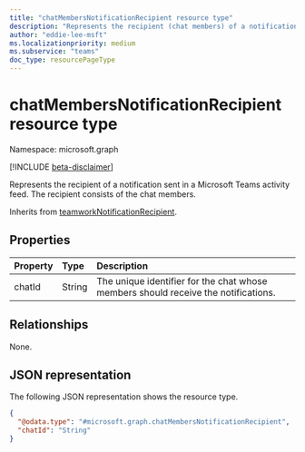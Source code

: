 ```yaml
---
title: "chatMembersNotificationRecipient resource type"
description: "Represents the recipient (chat members) of a notification sent in a Microsoft Teams activity feed."
author: "eddie-lee-msft"
ms.localizationpriority: medium
ms.subservice: "teams"
doc_type: resourcePageType
---
```


# chatMembersNotificationRecipient resource type

Namespace: microsoft.graph

[!INCLUDE [beta-disclaimer](../../includes/beta-disclaimer.md)]

Represents the recipient of a notification sent in a Microsoft Teams activity feed. The recipient consists of the chat members.

Inherits from [teamworkNotificationRecipient](teamworknotificationrecipient.md).

## Properties
| Property | Type   | Description                                                                        |
|:---------|:-------|:-----------------------------------------------------------------------------------|
| chatId   | String | The unique identifier for the chat whose members should receive the notifications. |

## Relationships
None.

## JSON representation
The following JSON representation shows the resource type.
<!-- {
  "blockType": "resource",
  "@odata.type": "microsoft.graph.chatMembersNotificationRecipient"
}
-->

``` json
{
  "@odata.type": "#microsoft.graph.chatMembersNotificationRecipient",
  "chatId": "String"
}
```
